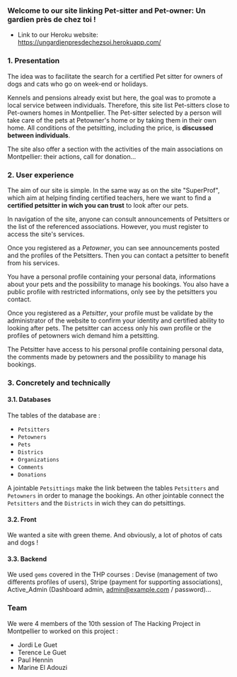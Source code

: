 ### Welcome to our site linking Pet-sitter and Pet-owner: **Un gardien près de chez toi** !

- Link to our Heroku website: https://ungardienpresdechezsoi.herokuapp.com/

### 1. Presentation

The idea was to facilitate the search for a certified Pet sitter for owners of dogs and cats who go on week-end or holidays.

Kennels and pensions already exist but here, the goal was to  promote a local service between individuals. Therefore, this site list Pet-sitters close to Pet-owners homes in Montpellier. The Pet-sitter selected by a person will take care of the pets at Petowner's home or by taking them in their own home. All conditions of the petsitting, including the price, is **discussed between individuals**.

The site also offer a section with the activities of the main associations on Montpellier: their actions, call for donation...

### 2. User experience

The aim of our site is simple. In the same way as on the site "SuperProf", which aim at helping finding certified teachers, here we want to find a **certified petsitter in wich you can trust** to look after our pets.

In navigation of the site, anyone can consult announcements of Petsitters or the list of the referenced associations. However, you must register to access the site's services.

Once you registered as a *Petowner*, you can see announcements posted and the profiles of the Petsitters. Then you can contact a petsitter to benefit from his services.

You have a personal profile containing your personal data, informations about your pets and the possibility to manage his bookings. You also have a public profile with restricted informations, only see by the petsitters you contact.

Once you registered as a *Petsitter*, your profile must be validate by the administrator of the website to confirm your identity and certified ability to looking after pets. The petsitter can access only his own profile or the profiles of petowners wich demand him a petsitting.

The Petsitter have access to his personal profile containing personal data, the comments made by petowners and the possibility to manage his bookings.
​
​
### 3. Concretely and technically

#### 3.1. Databases

The tables of the database are :

* `Petsitters`
* `Petowners`
* `Pets`
* `Districs`
* `Organizations`
* `Comments`
* `Donations`

A jointable `Petsittings` make the link between the tables `Petsitters` and `Petowners` in order to manage the bookings. An other jointable connect the `Petsitters` and the `Districts` in wich they can do petsittings.

#### 3.2. Front

We wanted a site with green theme. And obviously, a lot of photos of cats and dogs !


#### 3.3. Backend

We used `gems` covered in the THP courses : Devise (management of two differents profiles of users), Stripe (payment for supporting associations), Active_Admin (Dashboard admin, admin@example.com / password)...

### Team
We were 4 members of the 10th session of The Hacking Project in Montpellier to worked on this project :
- Jordi Le Guet
- Terence Le Guet
- Paul Hennin
- Marine El Adouzi
